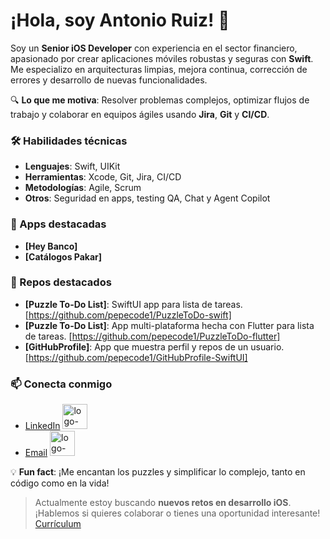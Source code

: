 # ¡Hola, soy Antonio Ruiz! 👋

Soy un **Senior iOS Developer** con experiencia en el sector financiero, apasionado por crear aplicaciones móviles robustas y seguras con **Swift**. Me especializo en arquitecturas limpias, mejora continua, corrección de errores y desarrollo de nuevas funcionalidades. 

🔍 **Lo que me motiva**: Resolver problemas complejos, optimizar flujos de trabajo y colaborar en equipos ágiles usando **Jira**, **Git** y **CI/CD**.

### 🛠 Habilidades técnicas
- **Lenguajes**: Swift, UIKit
- **Herramientas**: Xcode, Git, Jira, CI/CD
- **Metodologías**: Agile, Scrum
- **Otros**: Seguridad en apps, testing QA, Chat y Agent Copilot

### 🌟 Apps destacadas
- **[Hey Banco]**
- **[Catálogos Pakar]**

### 🌟 Repos destacados
- **[Puzzle To-Do List]**: SwiftUI app para lista de tareas. [https://github.com/pepecode1/PuzzleToDo-swift]
- **[Puzzle To-Do List]**: App multi-plataforma hecha con Flutter para lista de tareas. [https://github.com/pepecode1/PuzzleToDo-flutter]
- **[GitHubProfile]**: App que muestra perfil y repos de un usuario. [https://github.com/pepecode1/GitHubProfile-SwiftUI]

### 📫 Conecta conmigo
- [LinkedIn](https://www.linkedin.com/in/pepecode) <img width="40" height="40" alt="logo-linkedin" src="https://github.com/user-attachments/assets/aae132bc-c443-4594-9c73-5968ad34fa9d" />
- [Email](mailto:pepecode1@gmail.com) <img width="40" height="40" alt="logo-email" src="https://github.com/user-attachments/assets/caa4d5d8-6b9d-45d6-90a3-5b6ca8c3e850" />


💡 **Fun fact**: ¡Me encantan los puzzles y simplificar lo complejo, tanto en código como en la vida!

> Actualmente estoy buscando **nuevos retos en desarrollo iOS**. ¡Hablemos si quieres colaborar o tienes una oportunidad interesante!
[Currículum](https://github.com/user-attachments/files/22060713/CV_JARS.pdf)

